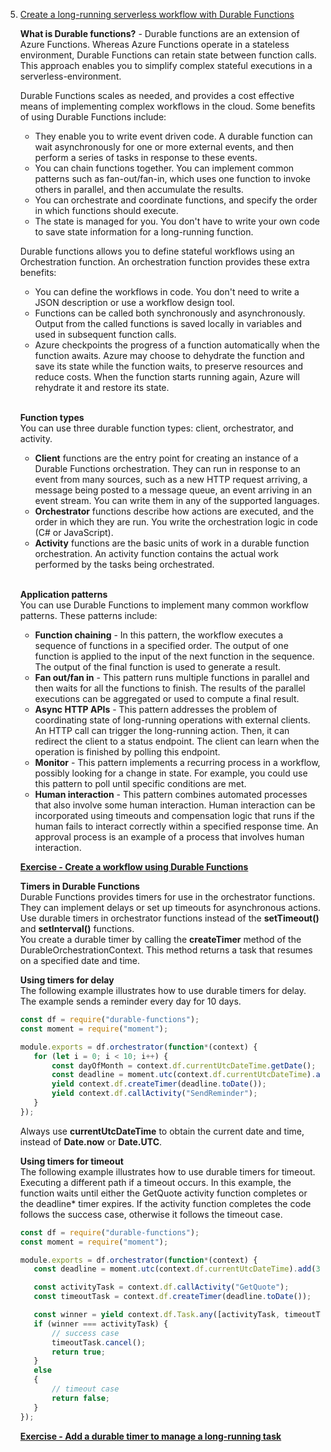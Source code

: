 5. [Create a long-running serverless workflow with Durable Functions](https://docs.microsoft.com/en-us/learn/modules/create-long-running-serverless-workflow-with-durable-functions/)

    **What is Durable functions?** - Durable functions are an extension of Azure Functions. Whereas Azure Functions operate in a stateless environment, Durable Functions can retain state between function calls. This approach enables you to simplify complex stateful executions in a serverless-environment.<br/>
    
    Durable Functions scales as needed, and provides a cost effective means of implementing complex workflows in the cloud. Some benefits of using Durable Functions include:
    - They enable you to write event driven code. A durable function can wait asynchronously for one or more external events, and then perform a series of tasks in response to these events.
    - You can chain functions together. You can implement common patterns such as fan-out/fan-in, which uses one function to invoke others in parallel, and then accumulate the results.
    - You can orchestrate and coordinate functions, and specify the order in which functions should execute.
    - The state is managed for you. You don't have to write your own code to save state information for a long-running function.
    
    Durable functions allows you to define stateful workflows using an Orchestration function. An orchestration function provides these extra benefits:
    - You can define the workflows in code. You don't need to write a JSON description or use a workflow design tool.
    - Functions can be called both synchronously and asynchronously. Output from the called functions is saved locally in variables and used in subsequent function calls.
    - Azure checkpoints the progress of a function automatically when the function awaits. Azure may choose to dehydrate the function and save its state while the function waits, to preserve resources and reduce costs. When the function starts running again, Azure will rehydrate it and restore its state.
    <br/>
    
    **Function types**<br/>
    You can use three durable function types: client, orchestrator, and activity.<br/>
    
    - **Client** functions are the entry point for creating an instance of a Durable Functions orchestration. They can run in response to an event from many sources, such as a new HTTP request arriving, a message being posted to a message queue, an event arriving in an event stream. You can write them in any of the supported languages.
    - **Orchestrator** functions describe how actions are executed, and the order in which they are run. You write the orchestration logic in code (C# or JavaScript).
    - **Activity** functions are the basic units of work in a durable function orchestration. An activity function contains the actual work performed by the tasks being orchestrated.<br/>
    <br/>
    
    **Application patterns**<br/>
    You can use Durable Functions to implement many common workflow patterns. These patterns include:
    - **Function chaining** - In this pattern, the workflow executes a sequence of functions in a specified order. The output of one function is applied to the input of the next function in the sequence. The output of the final function is used to generate a result.
    - **Fan out/fan in** - This pattern runs multiple functions in parallel and then waits for all the functions to finish. The results of the parallel executions can be aggregated or used to compute a final result.
    - **Async HTTP APIs** - This pattern addresses the problem of coordinating state of long-running operations with external clients. An HTTP call can trigger the long-running action. Then, it can redirect the client to a status endpoint. The client can learn when the operation is finished by polling this endpoint.
    - **Monitor** - This pattern implements a recurring process in a workflow, possibly looking for a change in state. For example, you could use this pattern to poll until specific conditions are met.
    - **Human interaction** - This pattern combines automated processes that also involve some human interaction. Human interaction can be incorporated using timeouts and compensation logic that runs if the human fails to interact correctly within a specified response time. An approval process is an example of a process that involves human interaction.
    
    [**Exercise - Create a workflow using Durable Functions**](https://docs.microsoft.com/en-gb/learn/modules/create-long-running-serverless-workflow-with-durable-functions/4-exercise-create-a-workflow-using-durable-functions)
    
    **Timers in Durable Functions**<br/>
    Durable Functions provides timers for use in the orchestrator functions. They can implement delays or set up timeouts for asynchronous actions. Use durable timers in orchestrator functions instead of the **setTimeout()** and **setInterval()** functions.<br/>
    You create a durable timer by calling the **createTimer** method of the DurableOrchestrationContext. This method returns a task that resumes on a specified date and time.
    
    **Using timers for delay**<br/>
    The following example illustrates how to use durable timers for delay. The example sends a reminder every day for 10 days.
    
    ```js
    const df = require("durable-functions");
    const moment = require("moment");
    
    module.exports = df.orchestrator(function*(context) {
       for (let i = 0; i < 10; i++) {
           const dayOfMonth = context.df.currentUtcDateTime.getDate();
           const deadline = moment.utc(context.df.currentUtcDateTime).add(1, 'd');
           yield context.df.createTimer(deadline.toDate());
           yield context.df.callActivity("SendReminder");
       }
    });
    ```
    Always use **currentUtcDateTime** to obtain the current date and time, instead of **Date.now** or **Date.UTC**.
    
    **Using timers for timeout**<br/>
    The following example illustrates how to use durable timers for timeout. Executing a different path if a timeout occurs. In this example, the function waits until either the GetQuote activity function completes or the deadline* timer expires. If the activity function completes the code follows the success case, otherwise it follows the timeout case.
    
    ```js
   const df = require("durable-functions");
   const moment = require("moment");

   module.exports = df.orchestrator(function*(context) {
       const deadline = moment.utc(context.df.currentUtcDateTime).add(30, "s");

       const activityTask = context.df.callActivity("GetQuote");
       const timeoutTask = context.df.createTimer(deadline.toDate());

       const winner = yield context.df.Task.any([activityTask, timeoutTask]);
       if (winner === activityTask) {
           // success case
           timeoutTask.cancel();
           return true;
       }
       else
       {
           // timeout case
           return false;
       }
   });
    ```
    
    [**Exercise - Add a durable timer to manage a long-running task**](https://docs.microsoft.com/en-gb/learn/modules/create-long-running-serverless-workflow-with-durable-functions/6-exercise-add-a-durable-timer-to-manage-a-long-running-task)
